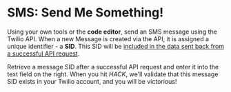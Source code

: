 # SMS: Send Me Something!

Using your own tools or the **code editor**, send an SMS message using the Twilio API. When a new Message is created via the API, it is assigned a unique identifier - a **SID**. This SID will be [included in the data sent back from a successful API request](https://www.twilio.com/docs/sms/api/message-resource#message-properties).

Retrieve a message SID after a successful API request and enter it into the text field on the right. When you hit *HACK*, we'll validate that this message SID exists in your Twilio account, and you will be victorious!